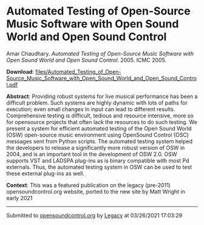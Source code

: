 # Automated Testing of Open-Source Music Software with Open Sound World and Open Sound Control

Amar Chaudhary. *Automated Testing of Open-Source Music Software with Open Sound World and Open Sound Control*. 2005.  ICMC 2005. 

**Download**: [files/Automated_Testing_of_Open-Source_Music_Software_with_Open_Sound_World_and_Open_Sound_Control.pdf](../files/Automated_Testing_of_Open-Source_Music_Software_with_Open_Sound_World_and_Open_Sound_Control.pdf)

**Abstract**: Providing robust systems for live musical performance has been a difficult problem. Such systems are highly dynamic with lots of paths for execution; even small changes in input can lead to different results. Comprehensive testing is difficult, tedious and resource intensive, more so for opensource projects that often lack the resources to do such testing. We present a system for efficient automated testing of the Open Sound World (OSW) open-source music environment using OpenSound Control (OSC) messages sent from Python scripts. The automated testing system helped the developers to release a significantly more robust version of OSW in 2004, and is an important tool in the development of OSW 2.0. OSW supports VST and LADSPA plug-ins as is binary compatible with most Pd externals. Thus, the automated testing system in OSW can be used to test these external plug-ins as well.

**Context**: This was a featured publication on the legacy (pre-2011) opensoundcontrol.org website, ported to the new site by Matt Wright in early 2021

---
Submitted to [opensoundcontrol.org](https://opensoundcontrol.org) by [Legacy](https://web.archive.org) at 03/26/2021 17:03:29
